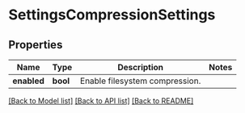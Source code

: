 # SettingsCompressionSettings

## Properties
Name | Type | Description | Notes
------------ | ------------- | ------------- | -------------
**enabled** | **bool** | Enable filesystem compression. | 

[[Back to Model list]](../README.md#documentation-for-models) [[Back to API list]](../README.md#documentation-for-api-endpoints) [[Back to README]](../README.md)


